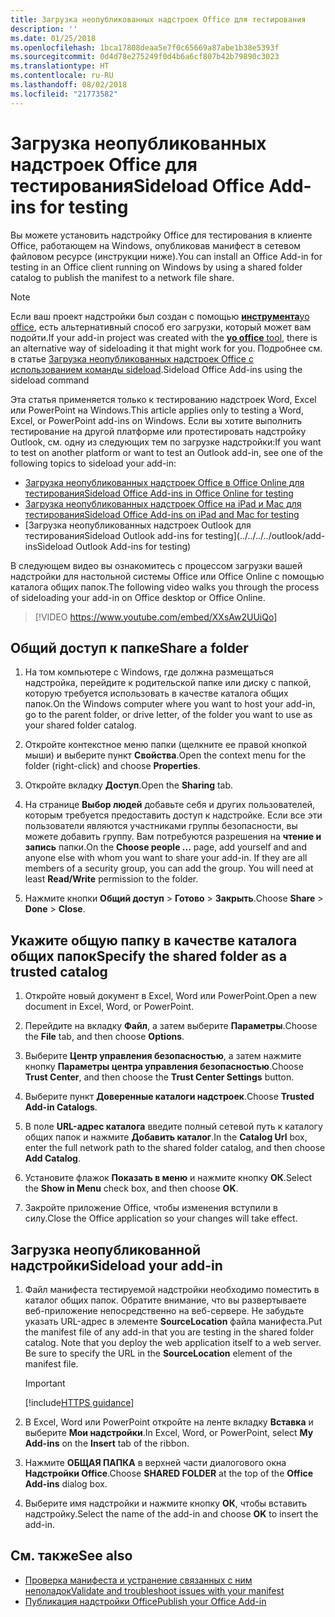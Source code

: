 ```yaml
---
title: Загрузка неопубликованных надстроек Office для тестирования
description: ''
ms.date: 01/25/2018
ms.openlocfilehash: 1bca17808deaa5e7f0c65669a87abe1b38e5393f
ms.sourcegitcommit: 0d4d78e275249f0d4b6a6cf807b42b79890c3023
ms.translationtype: HT
ms.contentlocale: ru-RU
ms.lasthandoff: 08/02/2018
ms.locfileid: "21773582"
---
```

# <a name="sideload-office-add-ins-for-testing"></a><span data-ttu-id="965b0-102">Загрузка неопубликованных надстроек Office для тестирования</span><span class="sxs-lookup"><span data-stu-id="965b0-102">Sideload Office Add-ins for testing</span></span>

<span data-ttu-id="965b0-103">Вы можете установить надстройку Office для тестирования в клиенте Office, работающем на Windows, опубликовав манифест в сетевом файловом ресурсе (инструкции ниже).</span><span class="sxs-lookup"><span data-stu-id="965b0-103">You can install an Office Add-in for testing in an Office client running on Windows by using a shared folder catalog to publish the manifest to a network file share.</span></span>

> [!NOTE]
> <span data-ttu-id="965b0-104">Если ваш проект надстройки был создан с помощью [**инструмента**yo office](https://github.com/OfficeDev/generator-office), есть альтернативный способ его загрузки, который может вам подойти.</span><span class="sxs-lookup"><span data-stu-id="965b0-104">If your add-in project was created with the [**yo office** tool](https://github.com/OfficeDev/generator-office), there is an alternative way of sideloading it that might work for you.</span></span> <span data-ttu-id="965b0-105">Подробнее см. в статье [Загрузка неопубликованных надстроек Office с использованием команды sideload](sideload-office-addin-using-sideload-command.md).</span><span class="sxs-lookup"><span data-stu-id="965b0-105">Sideload Office Add-ins using the sideload command</span></span>

<span data-ttu-id="965b0-106">Эта статья применяется только к тестированию надстроек Word, Excel или PowerPoint на Windows.</span><span class="sxs-lookup"><span data-stu-id="965b0-106">This article applies only to testing a Word, Excel, or PowerPoint add-ins on Windows.</span></span> <span data-ttu-id="965b0-107">Если вы хотите выполнить тестирование на другой платформе или протестировать надстройку Outlook, см. одну из следующих тем по загрузке надстройки:</span><span class="sxs-lookup"><span data-stu-id="965b0-107">If you want to test on another platform or want to test an Outlook add-in, see one of the following topics to sideload your add-in:</span></span>

- [<span data-ttu-id="965b0-108">Загрузка неопубликованных надстроек Office в Office Online для тестирования</span><span class="sxs-lookup"><span data-stu-id="965b0-108">Sideload Office Add-ins in Office Online for testing</span></span>](sideload-office-add-ins-for-testing.md)
- [<span data-ttu-id="965b0-109">Загрузка неопубликованных надстроек Office на iPad и Mac для тестирования</span><span class="sxs-lookup"><span data-stu-id="965b0-109">Sideload Office Add-ins on iPad and Mac for testing</span></span>](sideload-an-office-add-in-on-ipad-and-mac.md)
- [<span data-ttu-id="965b0-110">Загрузка неопубликованных надстроек Outlook для тестирования</span><span class="sxs-lookup"><span data-stu-id="965b0-110">Sideload Outlook add-ins for testing</span></span>](../../../../outlook/add-insSideload Outlook Add-ins for testing)

<span data-ttu-id="965b0-111">В следующем видео вы ознакомитесь с процессом загрузки вашей надстройки для настольной системы Office или Office Online с помощью каталога общих папок.</span><span class="sxs-lookup"><span data-stu-id="965b0-111">The following video walks you through the process of sideloading your add-in on Office desktop or Office Online.</span></span>  


> [!VIDEO https://www.youtube.com/embed/XXsAw2UUiQo]


## <a name="share-a-folder"></a><span data-ttu-id="965b0-112">Общий доступ к папке</span><span class="sxs-lookup"><span data-stu-id="965b0-112">Share a folder</span></span>

1. <span data-ttu-id="965b0-113">На том компьютере с Windows, где должна размещаться надстройка, перейдите к родительской папке или диску с папкой, которую требуется использовать в качестве каталога общих папок.</span><span class="sxs-lookup"><span data-stu-id="965b0-113">On the Windows computer where you want to host your add-in, go to the parent folder, or drive letter, of the folder you want to use as your shared folder catalog.</span></span>

2. <span data-ttu-id="965b0-114">Откройте контекстное меню папки (щелкните ее правой кнопкой мыши) и выберите пункт **Свойства**.</span><span class="sxs-lookup"><span data-stu-id="965b0-114">Open the context menu for the folder (right-click) and choose **Properties**.</span></span>

3. <span data-ttu-id="965b0-115">Откройте вкладку **Доступ**.</span><span class="sxs-lookup"><span data-stu-id="965b0-115">Open the **Sharing** tab.</span></span>

4. <span data-ttu-id="965b0-p103">На странице **Выбор людей** добавьте себя и других пользователей, которым требуется предоставить доступ к надстройке. Если все эти пользователи являются участниками группы безопасности, вы можете добавить группу. Вам потребуются разрешения на **чтение и запись** папки.</span><span class="sxs-lookup"><span data-stu-id="965b0-p103">On the **Choose people ...** page, add yourself and and anyone else with whom you want to share your add-in. If they are all members of a security group, you can add the group. You will need at least **Read/Write** permission to the folder.</span></span> 

5. <span data-ttu-id="965b0-119">Нажмите кнопки **Общий доступ** > **Готово** > **Закрыть**.</span><span class="sxs-lookup"><span data-stu-id="965b0-119">Choose **Share** > **Done** > **Close**.</span></span>


## <a name="specify-the-shared-folder-as-a-trusted-catalog"></a><span data-ttu-id="965b0-120">Укажите общую папку в качестве каталога общих папок</span><span class="sxs-lookup"><span data-stu-id="965b0-120">Specify the shared folder as a trusted catalog</span></span>
      
1. <span data-ttu-id="965b0-121">Откройте новый документ в Excel, Word или PowerPoint.</span><span class="sxs-lookup"><span data-stu-id="965b0-121">Open a new document in Excel, Word, or PowerPoint.</span></span>
    
2. <span data-ttu-id="965b0-122">Перейдите на вкладку **Файл**, а затем выберите **Параметры**.</span><span class="sxs-lookup"><span data-stu-id="965b0-122">Choose the **File** tab, and then choose **Options**.</span></span>
    
3. <span data-ttu-id="965b0-123">Выберите **Центр управления безопасностью**, а затем нажмите кнопку **Параметры центра управления безопасностью**.</span><span class="sxs-lookup"><span data-stu-id="965b0-123">Choose **Trust Center**, and then choose the  **Trust Center Settings** button.</span></span>
    
4. <span data-ttu-id="965b0-124">Выберите пункт **Доверенные каталоги надстроек**.</span><span class="sxs-lookup"><span data-stu-id="965b0-124">Choose  **Trusted Add-in Catalogs**.</span></span>
    
5. <span data-ttu-id="965b0-125">В поле **URL-адрес каталога** введите полный сетевой путь к каталогу общих папок и нажмите **Добавить каталог**.</span><span class="sxs-lookup"><span data-stu-id="965b0-125">In the  **Catalog Url** box, enter the full network path to the shared folder catalog, and then choose **Add Catalog**.</span></span>
    
6. <span data-ttu-id="965b0-126">Установите флажок **Показать в меню** и нажмите кнопку **ОК**.</span><span class="sxs-lookup"><span data-stu-id="965b0-126">Select the **Show in Menu** check box, and then choose **OK**.</span></span>

7. <span data-ttu-id="965b0-127">Закройте приложение Office, чтобы изменения вступили в силу.</span><span class="sxs-lookup"><span data-stu-id="965b0-127">Close the Office application so your changes will take effect.</span></span>
    

## <a name="sideload-your-add-in"></a><span data-ttu-id="965b0-128">Загрузка неопубликованной надстройки</span><span class="sxs-lookup"><span data-stu-id="965b0-128">Sideload your add-in</span></span>

1. <span data-ttu-id="965b0-p104">Файл манифеста тестируемой надстройки необходимо поместить в каталог общих папок. Обратите внимание, что вы развертываете веб-приложение непосредственно на веб-сервере. Не забудьте указать URL-адрес в элементе **SourceLocation** файла манифеста.</span><span class="sxs-lookup"><span data-stu-id="965b0-p104">Put the manifest file of any add-in that you are testing in the shared folder catalog. Note that you deploy the web application itself to a web server. Be sure to specify the URL in the **SourceLocation** element of the manifest file.</span></span>

    > [!IMPORTANT]
    > [!include[HTTPS guidance](../includes/https-guidance.md)]

2. <span data-ttu-id="965b0-132">В Excel, Word или PowerPoint откройте на ленте вкладку **Вставка** и выберите **Мои надстройки**.</span><span class="sxs-lookup"><span data-stu-id="965b0-132">In Excel, Word, or PowerPoint, select **My Add-ins** on the **Insert** tab of the ribbon.</span></span>

3. <span data-ttu-id="965b0-133">Нажмите **ОБЩАЯ ПАПКА** в верхней части диалогового окна **Надстройки Office**.</span><span class="sxs-lookup"><span data-stu-id="965b0-133">Choose **SHARED FOLDER** at the top of the **Office Add-ins** dialog box.</span></span>

4. <span data-ttu-id="965b0-134">Выберите имя надстройки и нажмите кнопку **ОК**, чтобы вставить надстройку.</span><span class="sxs-lookup"><span data-stu-id="965b0-134">Select the name of the add-in and choose **OK** to insert the add-in.</span></span>


## <a name="see-also"></a><span data-ttu-id="965b0-135">См. также</span><span class="sxs-lookup"><span data-stu-id="965b0-135">See also</span></span>

- [<span data-ttu-id="965b0-136">Проверка манифеста и устранение связанных с ним неполадок</span><span class="sxs-lookup"><span data-stu-id="965b0-136">Validate and troubleshoot issues with your manifest</span></span>](troubleshoot-manifest.md)
- [<span data-ttu-id="965b0-137">Публикация надстройки Office</span><span class="sxs-lookup"><span data-stu-id="965b0-137">Publish your Office Add-in</span></span>](../publish/publish.md)
    
